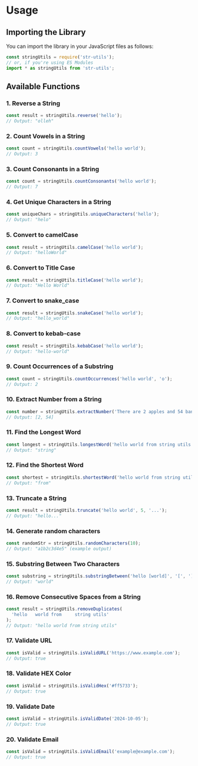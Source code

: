 # Usage

## Importing the Library

You can import the library in your JavaScript files as follows:

```javascript
const stringUtils = require('str-utils');
// or, if you're using ES Modules
import * as stringUtils from 'str-utils';
```

## Available Functions

### 1. Reverse a String

```javascript
const result = stringUtils.reverse('hello');
// Output: "olleh"
```

### 2. Count Vowels in a String

```javascript
const count = stringUtils.countVowels('hello world');
// Output: 3
```

### 3. Count Consonants in a String

```javascript
const count = stringUtils.countConsonants('hello world');
// Output: 7
```

### 4. Get Unique Characters in a String

```javascript
const uniqueChars = stringUtils.uniqueCharacters('hello');
// Output: "helo"
```

### 5. Convert to camelCase

```javascript
const result = stringUtils.camelCase('hello world');
// Output: "helloWorld"
```

### 6. Convert to Title Case

```javascript
const result = stringUtils.titleCase('hello world');
// Output: "Hello World"
```

### 7. Convert to snake_case

```javascript
const result = stringUtils.snakeCase('hello world');
// Output: "hello_world"
```

### 8. Convert to kebab-case

```javascript
const result = stringUtils.kebabCase('hello world');
// Output: "hello-world"
```

### 9. Count Occurrences of a Substring

```javascript
const count = stringUtils.countOccurrences('hello world', 'o');
// Output: 2
```

### 10. Extract Number from a String

```javascript
const number = stringUtils.extractNumber('There are 2 apples and 54 bananas');
// Output: [2, 54]
```

### 11. Find the Longest Word

```javascript
const longest = stringUtils.longestWord('hello world from string utils');
// Output: "string"
```

### 12. Find the Shortest Word

```javascript
const shortest = stringUtils.shortestWord('hello world from string utils');
// Output: "from"
```

### 13. Truncate a String

```javascript
const result = stringUtils.truncate('hello world', 5, '...');
// Output: "hello..."
```

### 14. Generate random characters

```javascript
const randomStr = stringUtils.randomCharacters(10);
// Output: "a1b2c3d4e5" (example output)
```

### 15. Substring Between Two Characters

```javascript
const substring = stringUtils.substringBetween('hello [world]', '[', ']');
// Output: "world"
```

### 16. Remove Consecutive Spaces from a String

```javascript
const result = stringUtils.removeDuplicates(
  'hello   world from     string utils'
);
// Output: "hello world from string utils"
```

### 17. Validate URL

```javascript
const isValid = stringUtils.isValidURL('https://www.example.com');
// Output: true
```

### 18. Validate HEX Color

```javascript
const isValid = stringUtils.isValidHex('#ff5733');
// Output: true
```

### 19. Validate Date

```javascript
const isValid = stringUtils.isValidDate('2024-10-05');
// Output: true
```

### 20. Validate Email

```javascript
const isValid = stringUtils.isValidEmail('example@example.com');
// Output: true
```
